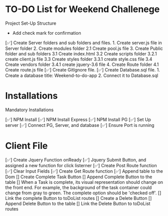 # TO-DO List for Weekend Challenege

Project Set-Up Structure

* Add check mark for confirmation

[✅] Create Server folders and sub folders and files. 
    1. Create server.js file in Server folder
    2. Create modules folder
        2.1 Create pool.js file
    3. Create Public folder and sub folders
        3.1 Create index.html
        3.2 Create scripts folder
            3.2.1 create client.js file
        3.3 Create styles folder
            3.3.1 create style.css file
        3.4 Create vendors folder
            3.4.1 create jquery-3.6 file
    4. Create Route folder
        4.1 Create route.js file
[✅] Create GitIgnore file. 
[✅] Create Database.sql file.
    1. Create a database title: Weekend-to-do-app
    2. Connect it to Database.sql

# Installations

Mandatory Installations

[✅] NPM Install
[✅] NPM Install Express
[✅] NPM Install PG
[✅] Set Up server
[✅] Connect PG, Server, and database
[✅] Ensure Port is running

# Client File

[✅] Create Jquery Function onReady
[✅] Jquery Submit Button, and assigned a new function for click listerner
[✅] Create Post Route function
[✅] Clear Input Fields
[✅] Create Get Route function
[✅] Append table to the Dom
[] Create Complete Task Button 
[] Append Complete Button to the table
[] When a Task is complete, its visual representation should change on the front end. For example, the background of the task container could change from gray to green. The complete option should be 'checked off'. 
[] Link the complete Button to toDoList routes
[] Create a Delete Button
[] Append Delete Button to the table
[] Link the Delete Button to toDoList routes





